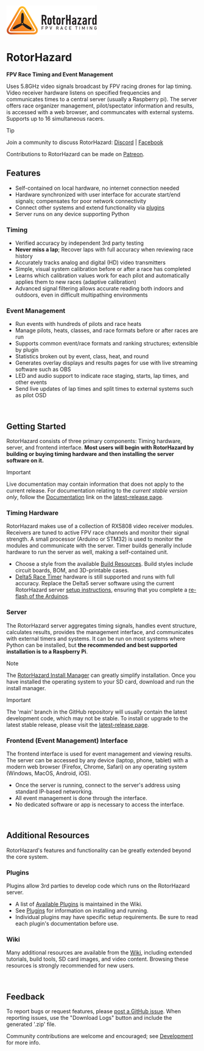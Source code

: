 ![RotorHazard Logo](/src/server/static/image/RotorHazard%20Logo.svg)

# RotorHazard
**FPV Race Timing and Event Management**

Uses 5.8GHz video signals broadcast by FPV racing drones for lap timing. Video receiver hardware listens on specified frequencies and communicates times to a central server (usually a Raspberry pi). The server offers race organizer management, pilot/spectator information and results, is accessed with a web browser, and communcates with external systems. Supports up to 16 simultaneous racers.

> [!TIP]
>Join a community to discuss RotorHazard: [Discord](https://discord.gg/ANKd2pzBKH) | [Facebook](https://www.facebook.com/groups/rotorhazard)
>
>Contributions to RotorHazard can be made on [Patreon](https://www.patreon.com/rotorhazard).


## Features
* Self-contained on local hardware, no internet connection needed
* Hardware synchronized with user interface for accurate start/end signals; compensates for poor network connectivity
* Connect other systems and extend functionality via [plugins](doc/Plugins.md)
* Server runs on any device supporting Python

### Timing
* Verified accuracy by independent 3rd party testing
* **Never miss a lap**; Recover laps with full accuracy when reviewing race history
* Accurately tracks analog and digital (HD) video transmitters
* Simple, visual system calibration before or after a race has completed
* Learns which calibration values work for each pilot and automatically applies them to new races (adaptive calibration)
* Advanced signal filtering allows accurate reading both indoors and outdoors, even in difficult multipathing environments

### Event Management
* Run events with hundreds of pilots and race heats
* Manage pilots, heats, classes, and race formats before or after races are run
* Supports common event/race formats and ranking structures; extensible by plugin
* Statistics broken out by event, class, heat, and round
* Generates overlay displays and results pages for use with live streaming software such as OBS
* LED and audio support to indicate race staging, starts, lap times, and other events
* Send live updates of lap times and split times to external systems such as pilot OSD

<br />

## Getting Started

RotorHazard consists of three primary components: Timing hardware, server, and frontend interface. **Most users will begin with RotorHazard by building or buying timing hardware and then installing the server software on it.**

> [!IMPORTANT]
> Live documentation may contain information that does not apply to the current release. For documentation relating to the *current stable version only*, follow the [Documentation](https://github.com/RotorHazard/RotorHazard/releases/latest#documentation) link on the [latest-release page](https://github.com/RotorHazard/RotorHazard/releases/latest).

### Timing Hardware

RotorHazard makes use of a collection of RX5808 video receiver modules. Receivers are tuned to active FPV race channels and monitor their signal strength. A small processor (Arduino or STM32) is used to monitor the modules and communicate with the server. Timer builds generally include hardware to run the server as well, making a self-contained unit.

- Choose a style from the available [Build Resources](resources/README.md). Build styles include circuit boards, BOM, and 3D-printable cases.
- [Delta5 Race Timer](https://github.com/scottgchin/delta5_race_timer) hardware is still supported and runs with full accuracy. Replace the Delta5 server software using the current RotorHazard server [setup instructions](doc/Software%20Setup.md), ensuring that you complete a [re-flash of the Arduinos](doc/Software%20Setup.md#rotorhazard-node-code).

### Server

The RotorHazard server aggregates timing signals, handles event structure, calculates results, provides the management interface, and communicates with external timers and systems. It can be run on most systems where Python can be installed, but **the recommended and best supported installation is to a Raspberry Pi**.

> [!NOTE]
> The [RotorHazard Install Manager](https://github.com/RotorHazard/RH_Install-Manager) can greatly simplify installation. Once you have installed the operating system to your SD card, download and run the install manager.

> [!IMPORTANT]
> The 'main' branch in the GitHub repository will usually contain the latest development code, which may not be stable. To install or upgrade to the latest stable release, please visit the [latest-release page](https://github.com/RotorHazard/RotorHazard/releases/latest).

### Frontend (Event Management) Interface

The frontend interface is used for event management and viewing results. The server can be accessed by any device (laptop, phone, tablet) with a modern web browser (Firefox, Chrome, Safari) on any operating system (Windows, MacOS, Android, iOS).

- Once the server is running, connect to the server's address using standard IP-based networking.
- All event management is done through the interface.
- No dedicated software or app is necessary to access the interface.

<br />

## Additional Resources

RotorHazard's features and functionality can be greatly extended beyond the core system.

### Plugins

Plugins allow 3rd parties to develop code which runs on the RotorHazard server.
- A list of [Available Plugins](https://github.com/RotorHazard/RotorHazard/wiki/Available-Plugins) is maintained in the Wiki.
- See [Plugins](doc/Plugins.md) for information on installing and running.
- Individual plugins may have specific setup requirements. Be sure to read each plugin's documentation before use.

### Wiki

Many additional resources are available from the [Wiki](https://github.com/RotorHazard/RotorHazard/wiki), including extended tutorials, build tools, SD card images, and video content. Browsing these resources is strongly recommended for new users.

<br />

## Feedback

To report bugs or request features, please [post a GitHub issue](https://github.com/RotorHazard/RotorHazard/issues). When reporting issues, use the "Download Logs" button and include the generated '.zip' file.

Community contributions are welcome and encouraged; see [Development](doc/Development.md) for more info.
